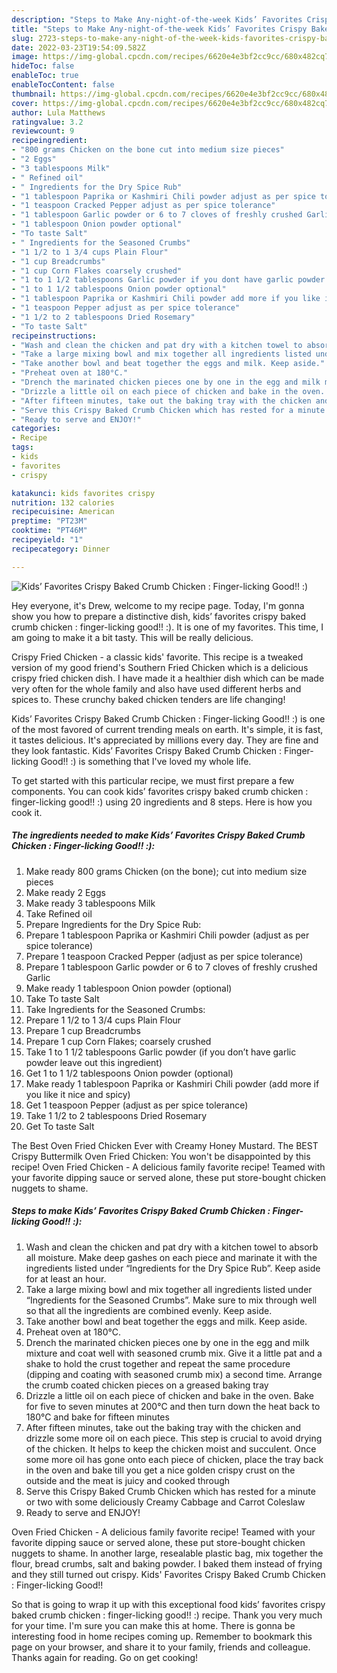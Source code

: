 ```yaml
---
description: "Steps to Make Any-night-of-the-week Kids’ Favorites Crispy Baked Crumb Chicken : Finger-licking Good!! :)"
title: "Steps to Make Any-night-of-the-week Kids’ Favorites Crispy Baked Crumb Chicken : Finger-licking Good!! :)"
slug: 2723-steps-to-make-any-night-of-the-week-kids-favorites-crispy-baked-crumb-chicken-finger-licking-good
date: 2022-03-23T19:54:09.582Z
image: https://img-global.cpcdn.com/recipes/6620e4e3bf2cc9cc/680x482cq70/kids-favorites-crispy-baked-crumb-chicken-finger-licking-good-recipe-main-photo.jpg
hideToc: false
enableToc: true
enableTocContent: false
thumbnail: https://img-global.cpcdn.com/recipes/6620e4e3bf2cc9cc/680x482cq70/kids-favorites-crispy-baked-crumb-chicken-finger-licking-good-recipe-main-photo.jpg
cover: https://img-global.cpcdn.com/recipes/6620e4e3bf2cc9cc/680x482cq70/kids-favorites-crispy-baked-crumb-chicken-finger-licking-good-recipe-main-photo.jpg
author: Lula Matthews
ratingvalue: 3.2
reviewcount: 9
recipeingredient:
- "800 grams Chicken on the bone cut into medium size pieces"
- "2 Eggs"
- "3 tablespoons Milk"
- " Refined oil"
- " Ingredients for the Dry Spice Rub"
- "1 tablespoon Paprika or Kashmiri Chili powder adjust as per spice tolerance"
- "1 teaspoon Cracked Pepper adjust as per spice tolerance"
- "1 tablespoon Garlic powder or 6 to 7 cloves of freshly crushed Garlic"
- "1 tablespoon Onion powder optional"
- "To taste Salt"
- " Ingredients for the Seasoned Crumbs"
- "1 1/2 to 1 3/4 cups Plain Flour"
- "1 cup Breadcrumbs"
- "1 cup Corn Flakes coarsely crushed"
- "1 to 1 1/2 tablespoons Garlic powder if you dont have garlic powder leave out this ingredient"
- "1 to 1 1/2 tablespoons Onion powder optional"
- "1 tablespoon Paprika or Kashmiri Chili powder add more if you like it nice and spicy"
- "1 teaspoon Pepper adjust as per spice tolerance"
- "1 1/2 to 2 tablespoons Dried Rosemary"
- "To taste Salt"
recipeinstructions:
- "Wash and clean the chicken and pat dry with a kitchen towel to absorb all moisture. Make deep gashes on each piece and marinate it with the ingredients listed under “Ingredients for the Dry Spice Rub”. Keep aside for at least an hour."
- "Take a large mixing bowl and mix together all ingredients listed under “Ingredients for the Seasoned Crumbs”. Make sure to mix through well so that all the ingredients are combined evenly. Keep aside."
- "Take another bowl and beat together the eggs and milk. Keep aside."
- "Preheat oven at 180°C."
- "Drench the marinated chicken pieces one by one in the egg and milk mixture and coat well with seasoned crumb mix. Give it a little pat and a shake to hold the crust together and repeat the same procedure (dipping and coating with seasoned crumb mix) a second time. Arrange the crumb coated chicken pieces on a greased baking tray"
- "Drizzle a little oil on each piece of chicken and bake in the oven. Bake for five to seven minutes at 200°C and then turn down the heat back to 180°C and bake for fifteen minutes"
- "After fifteen minutes, take out the baking tray with the chicken and drizzle some more oil on each piece. This step is crucial to avoid drying of the chicken. It helps to keep the chicken moist and succulent. Once some more oil has gone onto each piece of chicken, place the tray back in the oven and bake till you get a nice golden crispy crust on the outside and the meat is juicy and cooked through"
- "Serve this Crispy Baked Crumb Chicken which has rested for a minute or two with some deliciously Creamy Cabbage and Carrot Coleslaw"
- "Ready to serve and ENJOY!"
categories:
- Recipe
tags:
- kids
- favorites
- crispy

katakunci: kids favorites crispy 
nutrition: 132 calories
recipecuisine: American
preptime: "PT23M"
cooktime: "PT46M"
recipeyield: "1"
recipecategory: Dinner

---
```



![Kids’ Favorites Crispy Baked Crumb Chicken : Finger-licking Good!! :)](https://img-global.cpcdn.com/recipes/6620e4e3bf2cc9cc/680x482cq70/kids-favorites-crispy-baked-crumb-chicken-finger-licking-good-recipe-main-photo.jpg)

Hey everyone, it's Drew, welcome to my recipe page. Today, I'm gonna show you how to prepare a distinctive dish, kids’ favorites crispy baked crumb chicken : finger-licking good!! :). It is one of my favorites. This time, I am going to make it a bit tasty. This will be really delicious.

Crispy Fried Chicken - a classic kids&#39; favorite. This recipe is a tweaked version of my good friend&#39;s Southern Fried Chicken which is a delicious crispy fried chicken dish. I have made it a healthier dish which can be made very often for the whole family and also have used different herbs and spices to. These crunchy baked chicken tenders are life changing!

Kids’ Favorites Crispy Baked Crumb Chicken : Finger-licking Good!! :) is one of the most favored of current trending meals on earth. It's simple, it is fast, it tastes delicious. It's appreciated by millions every day. They are fine and they look fantastic. Kids’ Favorites Crispy Baked Crumb Chicken : Finger-licking Good!! :) is something that I've loved my whole life.


To get started with this particular recipe, we must first prepare a few components. You can cook kids’ favorites crispy baked crumb chicken : finger-licking good!! :) using 20 ingredients and 8 steps. Here is how you cook it.

<!--inarticleads1-->

##### The ingredients needed to make Kids’ Favorites Crispy Baked Crumb Chicken : Finger-licking Good!! :):

1. Make ready 800 grams Chicken (on the bone); cut into medium size pieces
1. Make ready 2 Eggs
1. Make ready 3 tablespoons Milk
1. Take  Refined oil
1. Prepare  Ingredients for the Dry Spice Rub:
1. Prepare 1 tablespoon Paprika or Kashmiri Chili powder (adjust as per spice tolerance)
1. Prepare 1 teaspoon Cracked Pepper (adjust as per spice tolerance)
1. Prepare 1 tablespoon Garlic powder or 6 to 7 cloves of freshly crushed Garlic
1. Make ready 1 tablespoon Onion powder (optional)
1. Take To taste Salt
1. Take  Ingredients for the Seasoned Crumbs:
1. Prepare 1 1/2 to 1 3/4 cups Plain Flour
1. Prepare 1 cup Breadcrumbs
1. Prepare 1 cup Corn Flakes; coarsely crushed
1. Take 1 to 1 1/2 tablespoons Garlic powder (if you don’t have garlic powder leave out this ingredient)
1. Get 1 to 1 1/2 tablespoons Onion powder (optional)
1. Make ready 1 tablespoon Paprika or Kashmiri Chili powder (add more if you like it nice and spicy)
1. Get 1 teaspoon Pepper (adjust as per spice tolerance)
1. Take 1 1/2 to 2 tablespoons Dried Rosemary
1. Get To taste Salt


The Best Oven Fried Chicken Ever with Creamy Honey Mustard. The BEST Crispy Buttermilk Oven Fried Chicken: You won&#39;t be disappointed by this recipe! Oven Fried Chicken - A delicious family favorite recipe! Teamed with your favorite dipping sauce or served alone, these put store-bought chicken nuggets to shame. 

<!--inarticleads2-->

##### Steps to make Kids’ Favorites Crispy Baked Crumb Chicken : Finger-licking Good!! :):

1. Wash and clean the chicken and pat dry with a kitchen towel to absorb all moisture. Make deep gashes on each piece and marinate it with the ingredients listed under “Ingredients for the Dry Spice Rub”. Keep aside for at least an hour.
1. Take a large mixing bowl and mix together all ingredients listed under “Ingredients for the Seasoned Crumbs”. Make sure to mix through well so that all the ingredients are combined evenly. Keep aside.
1. Take another bowl and beat together the eggs and milk. Keep aside.
1. Preheat oven at 180°C.
1. Drench the marinated chicken pieces one by one in the egg and milk mixture and coat well with seasoned crumb mix. Give it a little pat and a shake to hold the crust together and repeat the same procedure (dipping and coating with seasoned crumb mix) a second time. Arrange the crumb coated chicken pieces on a greased baking tray
1. Drizzle a little oil on each piece of chicken and bake in the oven. Bake for five to seven minutes at 200°C and then turn down the heat back to 180°C and bake for fifteen minutes
1. After fifteen minutes, take out the baking tray with the chicken and drizzle some more oil on each piece. This step is crucial to avoid drying of the chicken. It helps to keep the chicken moist and succulent. Once some more oil has gone onto each piece of chicken, place the tray back in the oven and bake till you get a nice golden crispy crust on the outside and the meat is juicy and cooked through
1. Serve this Crispy Baked Crumb Chicken which has rested for a minute or two with some deliciously Creamy Cabbage and Carrot Coleslaw
1. Ready to serve and ENJOY!

Oven Fried Chicken - A delicious family favorite recipe! Teamed with your favorite dipping sauce or served alone, these put store-bought chicken nuggets to shame. In another large, resealable plastic bag, mix together the flour, bread crumbs, salt and baking powder. I baked them instead of frying and they still turned out crispy. Kids&#39; Favorites Crispy Baked Crumb Chicken : Finger-licking Good!! 

So that is going to wrap it up with this exceptional food kids’ favorites crispy baked crumb chicken : finger-licking good!! :) recipe. Thank you very much for your time. I'm sure you can make this at home. There is gonna be interesting food in home recipes coming up. Remember to bookmark this page on your browser, and share it to your family, friends and colleague. Thanks again for reading. Go on get cooking!
